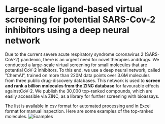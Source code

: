 # Large-scale ligand-based virtual screening for potential SARS-Cov-2 inhibitors using a deep neural network

Due to the current severe acute respiratory syndrome coronavirus 2 (SARS-CoV-2) pandemic, there is an urgent need for novel therapies anddrugs. We conducted a large-scale virtual screening for small molecules that are potential CoV-2 inhibitors. To this end, we use a deep neural network, called ”ChemAI”, trained on more than 220M data points over 3.6M molecules from three public drug-discovery databases. This network is used to **screen and rank a billion molecules from the ZINC database** for favourable effects againstCoV-2. We publish the 30,000 top-ranked compounds, which are easily accessible via ZINC, as a library for further screening with bioassays.

The list is available in csv format for automated processing and in Excel format for manual inspection.
Here are some examples of the top-ranked molecules.
![Examples](https://github.com/ml-jku/sars-cov-inhibitors-chemai/blob/master/examples.png?raw=true)
